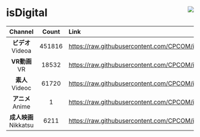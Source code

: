 # isDigital <img align="right" src="https://img.shields.io/github/last-commit/CPCOM/isDigital"/>  
  
| Channel | Count | Link |  
| :-----: | :---: | :--- |  
|**ビデオ**<br />Videoa | 451816 | https://raw.githubusercontent.com/CPCOM/isDigital/main/Videoa.txt |  
|**VR動画**<br />VR | 18532 | https://raw.githubusercontent.com/CPCOM/isDigital/main/VR.txt |  
|**素人**<br />Videoc | 61720 | https://raw.githubusercontent.com/CPCOM/isDigital/main/Videoc.txt |  
|**アニメ**<br />Anime | 1 | https://raw.githubusercontent.com/CPCOM/isDigital/main/Anime.txt |  
|**成人映画**<br />Nikkatsu | 6211 | https://raw.githubusercontent.com/CPCOM/isDigital/main/Nikkatsu.txt |  